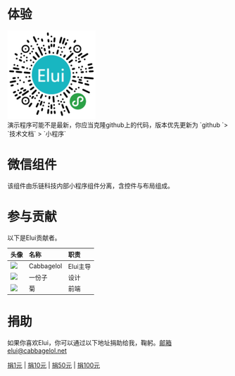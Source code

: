 # 体验

<div>
    <img src='/assets/ewcode.png' style='margin: 0 auto;width: 200px;'>
</div>
演示程序可能不是最新，你应当克隆github上的代码，版本优先更新为 `github `> `技术文档` > `小程序`

# 微信组件

该组件由乐链科技内部小程序组件分离，含控件与布局组成。

# 参与贡献

以下是Elui贡献者。

| 头像 | 名称 | 职责 |
| :--- | :--- | :--- |
| ![](https://q1.qlogo.cn/g?b=qq&nk=1214617226&s=40&t=1384608689) | Cabbagelol | Elui主导 |
| ![](https://q1.qlogo.cn/g?b=qq&nk=1224619931&s=40&t=1384608689) | 一份子 | 设计 |
| ![](https://q1.qlogo.cn/g?b=qq&nk=1290816367&s=40&t=1384608689) | 菊 | 前端 |

# 捐助

如果你喜欢Elui，你可以通过以下地址捐助给我，鞠躬。邮箱elui@cabbagelol.net

[捐1元](http://hn.cabbagelol.net/blive_pay_hn/index.php?money=100&title=Elui) \| [捐10元](http://hn.cabbagelol.net/blive_pay_hn/index.php?money=1000&title=Elui) \| [捐50元](http://hn.cabbagelol.net/blive_pay_hn/index.php?money=5000&title=Elui) \| [捐100元](http://hn.cabbagelol.net/blive_pay_hn/index.php?money=10000&title=Elui)

